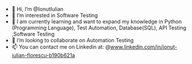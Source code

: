 - 👋 Hi, I’m @IonutIulian
- 👀 I’m interested in Software Testing
- 🌱 I am currently learning and want to expand my knowledge in   Python (Programming Language),
Test Automation, Database(SQL), API Testing ,Software Testing
- 💞️ I’m looking to collaborate on Automation Testing
- 📫 You can contact me on Linkedin at: @www.linkedin.com/in/ionuț-iulian-florescu-b190b621a

<!---
IonutIulian/IonutIulian is a ✨ special ✨ repository because its `README.md` (this file) appears on your GitHub profile.
You can click the Preview link to take a look at your changes.
--->

